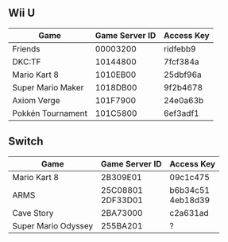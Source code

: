 ## Wii U
| Game | Game Server ID | Access Key |
| --- | --- | --- |
| Friends | 00003200 | ridfebb9 |
| DKC:TF | 10144800 | 7fcf384a |
| Mario Kart 8 | 1010EB00 | 25dbf96a |
| Super Mario Maker | 1018DB00 | 9f2b4678 |
| Axiom Verge | 101F7900 | 24e0a63b |
| Pokkén Tournament | 101C5800 | 6ef3adf1 |

## Switch
| Game | Game Server ID | Access Key |
| --- | --- | --- |
| Mario Kart 8 | 2B309E01 | 09c1c475 |
| ARMS | 25C08801<br>2DF33D01 | b6b34c51<br>4eb18d39 |
| Cave Story | 2BA73000 | c2a631ad |
| Super Mario Odyssey | 255BA201 | ? |